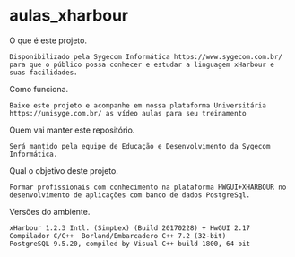 # aulas_xharbour

 

O que é este projeto. 

	Disponibilizado pela Sygecom Informática https://www.sygecom.com.br/  para que o público possa conhecer e estudar a linguagem xHarbour e suas facilidades. 

Como funciona. 

	Baixe este projeto e acompanhe em nossa plataforma Universitária https://unisyge.com.br/ as vídeo aulas para seu treinamento  

Quem vai manter este repositório. 

	Será mantido pela equipe de Educação e Desenvolvimento da Sygecom Informática. 

Qual o objetivo deste projeto. 

	Formar profissionais com conhecimento na plataforma HWGUI+XHARBOUR no desenvolvimento de aplicações com banco de dados PostgreSql.
	
Versões do ambiente.

	xHarbour 1.2.3 Intl. (SimpLex) (Build 20170228) + HwGUI 2.17
	Compilador C/C++  Borland/Embarcadero C++ 7.2 (32-bit)
	PostgreSQL 9.5.20, compiled by Visual C++ build 1800, 64-bit
